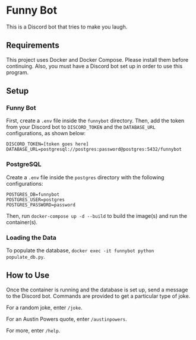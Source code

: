 # Funny Bot
This is a Discord bot that tries to make you laugh.

## Requirements
This project uses Docker and Docker Compose. Please install them before continuing.
Also, you must have a Discord bot set up in order to use this program.

## Setup
### Funny Bot
First, create a ```.env``` file inside the ```funnybot``` directory.
Then, add the token from your Discord bot to ```DISCORD_TOKEN``` and
the ```DATABASE_URL``` configurations, as shown below:
```
DISCORD_TOKEN=[token goes here]
DATABASE_URL=postgresql://postgres:password@postgres:5432/funnybot
```

### PostgreSQL
Create a ```.env``` file inside the ```postgres``` directory with the
following configurations:
```
POSTGRES_DB=funnybot
POSTGRES_USER=postgres
POSTGRES_PASSWORD=password
```

Then, run ```docker-compose up -d --build``` to build the image(s) and run the container(s).

### Loading the Data
To populate the database, ```docker exec -it funnybot python populate_db.py```.

## How to Use
Once the container is running and the database is set up, send a message to the Discord bot. Commands are provided
to get a particular type of joke.

For a random joke, enter ```/joke```.

For an Austin Powers quote, enter ```/austinpowers```.

For more, enter ```/help```.
